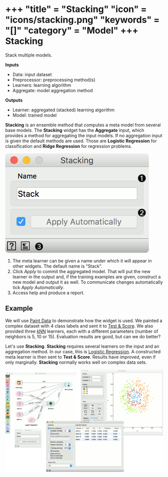 +++
"title" = "Stacking"
"icon" = "icons/stacking.png"
"keywords" = "[]"
"category" = "Model"
+++
Stacking
========

Stack multiple models.

**Inputs**

- Data: input dataset
- Preprocessor: preprocessing method(s)
- Learners: learning algorithm
- Aggregate: model aggregation method

**Outputs**

- Learner: aggregated (stacked) learning algorithm
- Model: trained model

**Stacking** is an ensemble method that computes a meta model from several base models. The **Stacking** widget has the **Aggregate** input, which provides a method for aggregating the input models. If no aggregation input is given the default methods are used. Those are **Logistic Regression** for classification and **Ridge Regression** for regression problems.

![](/images/model/Stacking-stamped.png)

1. The meta learner can be given a name under which it will appear in other widgets. The default name is “Stack”.
2. Click *Apply* to commit the aggregated model. That will put the new learner in the output and, if the training examples are given, construct a new model and output it as well. To communicate changes automatically tick *Apply Automatically*.
3. Access help and produce a report.

Example
-------

We will use [Paint Data](/widget-catalog/data/paintdata) to demonstrate how the widget is used. We painted a complex dataset with 4 class labels and sent it to [Test & Score](/widget-catalog/evaluation/testandscore). We also provided three [kNN](/widget-catalog/model/knn) learners, each with a different parameters (number of neighbors is 5, 10 or 15). Evaluation results are good, but can we do better?

Let's use **Stacking**. **Stacking** requires several learners on the input and an aggregation method. In our case, this is [Logistic Regression](/widget-catalog/model/logisticregression). A constructed meta learner is then sent to **Test & Score**. Results have improved, even if only marginally. **Stacking** normally works well on complex data sets.

![](/images/model/Stacking-Example.png)
